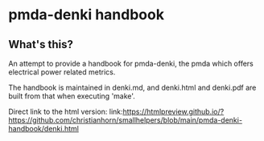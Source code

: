 # pmda-denki handbook

## What's this?

An attempt to provide a handbook for pmda-denki, the pmda which 
offers electrical power related metrics.

The handbook is maintained in denki.md, and denki.html and denki.pdf
are built from that when executing 'make'.

Direct link to the html version:
link:https://htmlpreview.github.io/?https://github.com/christianhorn/smallhelpers/blob/main/pmda-denki-handbook/denki.html

